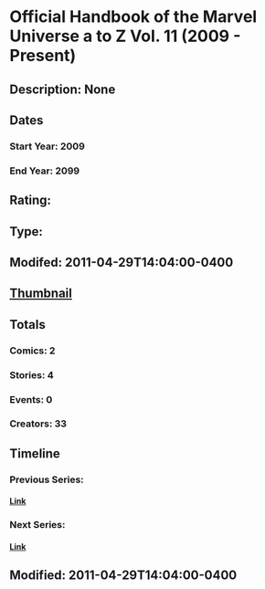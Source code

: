 # Official Handbook of the Marvel Universe a to Z Vol. 11 (2009 - Present)
## Description: None
## Dates
### Start Year: 2009
### End Year: 2099
## Rating: 
## Type: 
## Modifed: 2011-04-29T14:04:00-0400
## [Thumbnail](http://i.annihil.us/u/prod/marvel/i/mg/f/a0/4bb4b76ded7f4.jpg)
## Totals
### Comics: 2
### Stories: 4
### Events: 0
### Creators: 33
## Timeline
### Previous Series: 
#### [Link]()
### Next Series: 
#### [Link]()
## Modified: 2011-04-29T14:04:00-0400